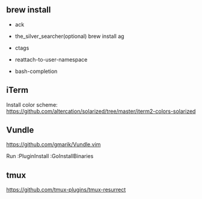 brew install
------------
- ack

- the_silver_searcher(optional)
brew install ag
- ctags
- reattach-to-user-namespace
- bash-completion

iTerm
-----
Install color scheme: https://github.com/altercation/solarized/tree/master/iterm2-colors-solarized

Vundle
------
https://github.com/gmarik/Vundle.vim

Run
:PluginInstall
:GoInstallBinaries

tmux
----
https://github.com/tmux-plugins/tmux-resurrect
